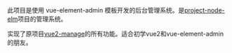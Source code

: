 此项目是使用 vue-element-admin 模板开发的后台管理系统。是[project-node-elm](https://github.com/hkp4570/project-node-elm)项目的管理系统。

实现了原项目[vue2-manage](https://github.com/bailicangdu/vue2-manage)的所有功能。适合初学vue2和vue-element-admin的朋友。
